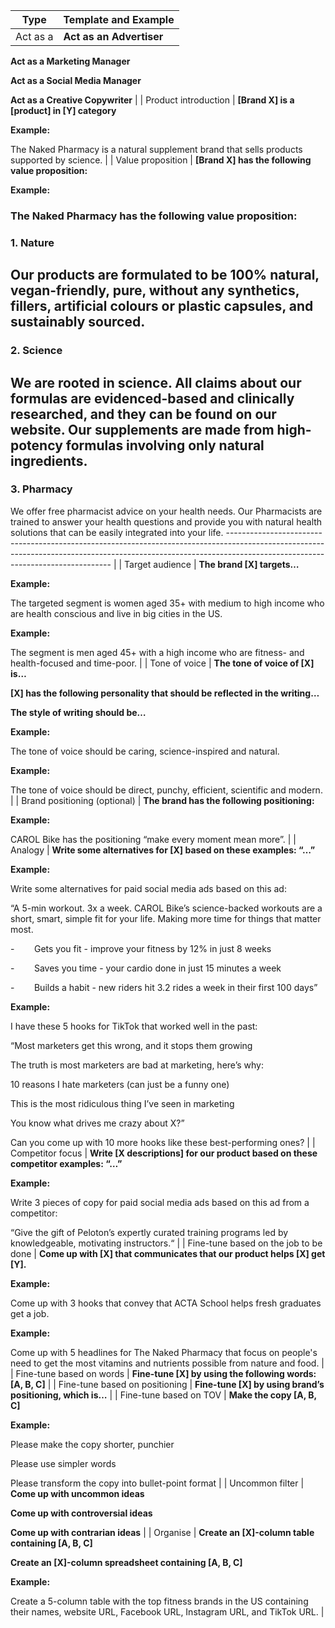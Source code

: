 | Type                                  | **Template** and **Example**                                                                                                                                                                                                                                                                                                                                                                                                                                                                                                                                                                                                                                                                                                                                                                                                                                                                                                                                                                                                                                                                                                                                                                                                                                                                                                                                                                                                              |
| ------------------------------------- | ----------------------------------------------------------------------------------------------------------------------------------------------------------------------------------------------------------------------------------------------------------------------------------------------------------------------------------------------------------------------------------------------------------------------------------------------------------------------------------------------------------------------------------------------------------------------------------------------------------------------------------------------------------------------------------------------------------------------------------------------------------------------------------------------------------------------------------------------------------------------------------------------------------------------------------------------------------------------------------------------------------------------------------------------------------------------------------------------------------------------------------------------------------------------------------------------------------------------------------------------------------------------------------------------------------------------------------------------------------------------------------------------------------------------------------------- |
| Act as a                              | **Act as an Advertiser**

**Act as a Marketing Manager**

**Act as a Social Media Manager**

**Act as a Creative Copywriter**                                                                                                                                                                                                                                                                                                                                                                                                                                                                                                                                                                                                                                                                                                                                                                                                                                                                                                                                                                                                                                                                                                                                                                                                                                                                                                             |
| Product introduction                  | **[Brand X] is a [product] in [Y] category**

**Example:**

The Naked Pharmacy is a natural supplement brand that sells products supported by science.                                                                                                                                                                                                                                                                                                                                                                                                                                                                                                                                                                                                                                                                                                                                                                                                                                                                                                                                                                                                                                                                                                                                                                                                                                                                                    |
| Value proposition                     | **[Brand X] has the following value proposition:**

**Example:**

### The Naked Pharmacy has the following value proposition:

### 1\. Nature

Our products are formulated to be 100% natural, vegan-friendly, pure, without any synthetics, fillers, artificial colours or plastic capsules, and sustainably sourced.
-----------------------------------------------------------------------------------------------------------------------------------------------------------------------

### 2\. Science

We are rooted in science. All claims about our formulas are evidenced-based and clinically researched, and they can be found on our website. Our supplements are made from high-potency formulas involving only natural ingredients.
------------------------------------------------------------------------------------------------------------------------------------------------------------------------------------------------------------------------------------

### 3\. Pharmacy

We offer free pharmacist advice on your health needs. Our Pharmacists are trained to answer your health questions and provide you with natural health solutions that can be easily integrated into your life.
------------------------------------------------------------------------------------------------------------------------------------------------------------------------------------------------------------- |
| Target audience                       | **The brand [X] targets…**

**Example:**

The targeted segment is women aged 35+ with medium to high income who are health conscious and live in big cities in the US.

**Example:**

The segment is men aged 45+ with a high income who are fitness- and health-focused and time-poor.                                                                                                                                                                                                                                                                                                                                                                                                                                                                                                                                                                                                                                                                                                                                                                                                                                                                                                                                                                                                                                                                                                                                                   |
| Tone of voice                         | **The tone of voice of [X] is…**

**[X] has the following personality that should be reflected in the writing…**

**The style of writing should be…**

**Example:**

The tone of voice should be caring, science-inspired and natural.

**Example:**

The tone of voice should be direct, punchy, efficient, scientific and modern.                                                                                                                                                                                                                                                                                                                                                                                                                                                                                                                                                                                                                                                                                                                                                                                                                                                                                                                                                                                                                                                                                                       |
| Brand positioning (optional)          | **The brand has the following positioning:**

**Example:**

CAROL Bike has the positioning “make every moment mean more”.                                                                                                                                                                                                                                                                                                                                                                                                                                                                                                                                                                                                                                                                                                                                                                                                                                                                                                                                                                                                                                                                                                                                                                                                                                                                                                                 |
| Analogy                               | **Write some alternatives for [X] based on these examples: “…”**

**Example:**

Write some alternatives for paid social media ads based on this ad:

“A 5-min workout. 3x a week. CAROL Bike’s science-backed workouts are a short, smart, simple fit for your life. Making more time for things that matter most.

\-        Gets you fit - improve your fitness by 12% in just 8 weeks 

\-        Saves you time - your cardio done in just 15 minutes a week 

\-        Builds a habit - new riders hit 3.2 rides a week in their first 100 days”

**Example:**

I have these 5 hooks for TikTok that worked well in the past:

“Most marketers get this wrong, and it stops them growing

The truth is most marketers are bad at marketing, here’s why:

10 reasons I hate marketers (can just be a funny one)

This is the most ridiculous thing I’ve seen in marketing

You know what drives me crazy about X?”

Can you come up with 10 more hooks like these best-performing ones?                                                                                                                                                                                                                                                                                                                                                                                                                                              |
| Competitor focus                      | **Write [X descriptions] for our product based on these competitor examples: “…”**

**Example:**

Write 3 pieces of copy for paid social media ads based on this ad from a competitor:

“Give the gift of Peloton’s expertly curated training programs led by knowledgeable, motivating instructors.“                                                                                                                                                                                                                                                                                                                                                                                                                                                                                                                                                                                                                                                                                                                                                                                                                                                                                                                                                                                                                                                                                                                                     |
| Fine-tune based on the job to be done | **Come up with [X] that communicates that our product helps [X] get [Y].**

**Example:**

Come up with 3 hooks that convey that ACTA School helps fresh graduates get a job.

**Example:**

Come up with 5 headlines for The Naked Pharmacy that focus on people's need to get the most vitamins and nutrients possible from nature and food.                                                                                                                                                                                                                                                                                                                                                                                                                                                                                                                                                                                                                                                                                                                                                                                                                                                                                                                                                                                                                                                                                             |
| Fine-tune based on words              | **Fine-tune [X] by using the following words: [A, B, C]**                                                                                                                                                                                                                                                                                                                                                                                                                                                                                                                                                                                                                                                                                                                                                                                                                                                                                                                                                                                                                                                                                                                                                                                                                                                                                                                                                                                 |
| Fine-tune based on positioning        | **Fine-tune [X] by using brand’s positioning, which is…**                                                                                                                                                                                                                                                                                                                                                                                                                                                                                                                                                                                                                                                                                                                                                                                                                                                                                                                                                                                                                                                                                                                                                                                                                                                                                                                                                                                 |
| Fine-tune based on TOV                | **Make the copy [A, B, C]**

**Example:**

Please make the copy shorter, punchier

Please use simpler words

Please transform the copy into bullet-point format                                                                                                                                                                                                                                                                                                                                                                                                                                                                                                                                                                                                                                                                                                                                                                                                                                                                                                                                                                                                                                                                                                                                                                                                                                                                           |
| Uncommon filter                       | **Come up with uncommon ideas**

**Come up with controversial ideas**

**Come up with contrarian ideas**                                                                                                                                                                                                                                                                                                                                                                                                                                                                                                                                                                                                                                                                                                                                                                                                                                                                                                                                                                                                                                                                                                                                                                                                                                                                                                                                  |
| Organise                              | **Create an [X]-column table containing [A, B, C]**

**Create an [X]-column spreadsheet containing [A, B, C]**

**Example:**

Create a 5-column table with the top fitness brands in the US containing their names, website URL, Facebook URL, Instagram URL, and TikTok URL.                                                                                                                                                                                                                                                                                                                                                                                                                                                                                                                                                                                                                                                                                                                                                                                                                                                                                                                                                                                                                                                                                                                                                             |
